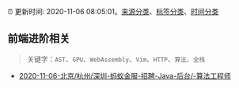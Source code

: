 :alarm_clock: 更新时间: 2020-11-06 08:05:01。[来源分类](../README.md)、[标签分类](../TAGS.md)、[时间分类](../TIMELINE.md)

## 前端进阶相关


> 关键字：`AST`、`GPU`、`WebAssembly`、`Vim`、`HTTP`、`算法`、`全栈`



- [2020-11-06-北京/杭州/深圳-蚂蚁金服-招聘-Java-后台/-算法工程师](https://www.v2ex.com/t/722436) 